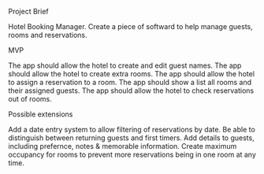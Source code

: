 Project Brief

Hotel Booking Manager.
Create a piece of softward to help manage guests, rooms and reservations.

MVP

The app should allow the hotel to create and edit guest names.
The app should allow the hotel to create extra rooms.
The app should allow the hotel to assign a reservation to a room.
The app should show a list all rooms and their assigned guests.
The app should allow the hotel to check reservations out of rooms.

Possible extensions

Add a date entry system to allow filtering of reservations by date.
Be able to distinguish between returning guests and first timers.
Add details to guests, including prefernce, notes & memorable information.
Create maximum occupancy for rooms to prevent more reservations being in one room at any time.
